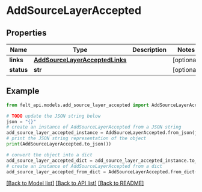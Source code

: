 # AddSourceLayerAccepted


## Properties

Name | Type | Description | Notes
------------ | ------------- | ------------- | -------------
**links** | [**AddSourceLayerAcceptedLinks**](AddSourceLayerAcceptedLinks.md) |  | [optional] 
**status** | **str** |  | [optional] 

## Example

```python
from felt_api.models.add_source_layer_accepted import AddSourceLayerAccepted

# TODO update the JSON string below
json = "{}"
# create an instance of AddSourceLayerAccepted from a JSON string
add_source_layer_accepted_instance = AddSourceLayerAccepted.from_json(json)
# print the JSON string representation of the object
print(AddSourceLayerAccepted.to_json())

# convert the object into a dict
add_source_layer_accepted_dict = add_source_layer_accepted_instance.to_dict()
# create an instance of AddSourceLayerAccepted from a dict
add_source_layer_accepted_from_dict = AddSourceLayerAccepted.from_dict(add_source_layer_accepted_dict)
```
[[Back to Model list]](../README.md#documentation-for-models) [[Back to API list]](../README.md#documentation-for-api-endpoints) [[Back to README]](../README.md)


